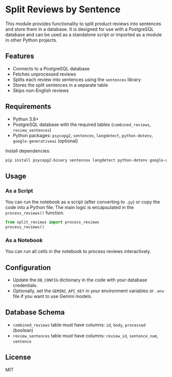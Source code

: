 # Split Reviews by Sentence

This module provides functionality to split product reviews into sentences and store them in a database. It is designed for use with a PostgreSQL database and can be used as a standalone script or imported as a module in other Python projects.

## Features
- Connects to a PostgreSQL database
- Fetches unprocessed reviews
- Splits each review into sentences using the `sentencex` library
- Stores the split sentences in a separate table
- Skips non-English reviews

## Requirements
- Python 3.8+
- PostgreSQL database with the required tables (`combined_reviews`, `review_sentences`)
- Python packages: `psycopg2`, `sentencex`, `langdetect`, `python-dotenv`, `google-generativeai` (optional)

Install dependencies:
```bash
pip install psycopg2-binary sentencex langdetect python-dotenv google-generativeai
```

## Usage

### As a Script
You can run the notebook as a script (after converting to `.py`) or copy the code into a Python file. The main logic is encapsulated in the `process_reviews()` function.

```python
from split_reviews import process_reviews
process_reviews()
```

### As a Notebook
You can run all cells in the notebook to process reviews interactively.

## Configuration
- Update the `DB_CONFIG` dictionary in the code with your database credentials.
- Optionally, set the `GEMINI_API_KEY` in your environment variables or `.env` file if you want to use Gemini models.

## Database Schema
- `combined_reviews` table must have columns: `id`, `body`, `processed` (boolean)
- `review_sentences` table must have columns: `review_id`, `sentence_num`, `sentence`

## License
MIT

